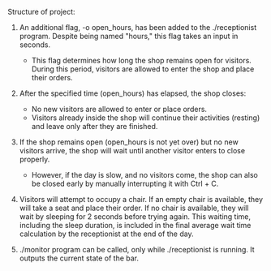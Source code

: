 Structure of project:

1. An additional flag, -o open_hours, has been added to the ./receptionist program. Despite being named "hours," this flag takes an input in seconds.

   - This flag determines how long the shop remains open for visitors. During this period, visitors are allowed to enter the shop and place their orders.

2. After the specified time (open_hours) has elapsed, the shop closes:

   - No new visitors are allowed to enter or place orders.
   - Visitors already inside the shop will continue their activities (resting) and leave only after they are finished.

3. If the shop remains open (open_hours is not yet over) but no new visitors arrive, the shop will wait until another visitor enters to close properly.

   - However, if the day is slow, and no visitors come, the shop can also be closed early by manually interrupting it with Ctrl + C.

4. Visitors will attempt to occupy a chair. If an empty chair is available, they will take a seat and place their order. If no chair is available, they will wait by sleeping for 2 seconds before trying again.
   This waiting time, including the sleep duration, is included in the final average wait time calculation by the receptionist at the end of the day.

5. ./monitor program can be called, only while ./receptionist is running. It outputs the current state of the bar.
